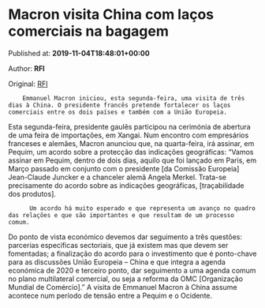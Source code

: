 
# Macron visita China com laços comerciais na bagagem

Published at: **2019-11-04T18:48:01+00:00**

Author: **RFI**

Original: [RFI](http://pt.rfi.fr/fran%C3%A7/20191104-macron-visita-china-com-la%C3%A7os-comerciais-na-bagagem)


        Emmanuel Macron iniciou, esta segunda-feira, uma visita de três dias à China. O presidente francês pretende fortalecer os laços comerciais entre os dois países e também com a União Europeia.
      
Esta segunda-feira, presidente gaulês participou na cerimónia de abertura de uma feira de importações, em Xangai. Num encontro com empresários franceses e alemães, Macron anunciou que, na quarta-feira, irá assinar, em Pequim, um acordo sobre a protecção das indicações geográficas: “Vamos assinar em Pequim, dentro de dois dias, aquilo que foi lançado em Paris, em Março passado em conjunto com o presidente [da Comissão Europeia] Jean-Claude Juncker e a chanceler alemã Angela Merkel. Trata-se precisamente do acordo sobre as indicações geográficas, [traçabilidade dos produtos].

        
          Um acordo há muito esperado e que representa um avanço no quadro das relações e que são importantes e que resultam de um processo comum.
        
      
Do ponto de vista económico devemos dar seguimento a três questões: parcerias específicas sectoriais, que já existem mas que devem ser fomentadas; a finalização do acordo para o investimento que é ponto-chave para as discussões União Europeia – China e que integra a agenda económica de 2020 e terceiro ponto, dar seguimento a uma agenda comum no plano multilateral comercial, ou seja a reforma da OMC [Organização Mundial de Comércio].”
A visita de Emmanuel Macron à China assume acontece num período de tensão entre a Pequim e o Ocidente.
